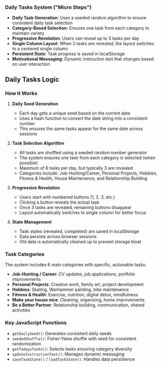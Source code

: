### Daily Tasks System ("Micro Steps")
- **Daily Task Generation**: Uses a seeded random algorithm to ensure consistent daily task selection
- **Category-Based Selection**: Ensures one task from each category to maintain variety
- **Progressive Revelation**: Users can reveal up to 3 tasks per day
- **Single Column Layout**: When 3 tasks are revealed, the layout switches to a centered single column
- **Persistent State**: Task progress is saved in localStorage
- **Motivational Messaging**: Dynamic instruction text that changes based on user interaction

## Daily Tasks Logic

### How It Works

1. **Daily Seed Generation**
   - Each day gets a unique seed based on the current date
   - Uses a hash function to convert the date string into a consistent number
   - This ensures the same tasks appear for the same date across sessions

2. **Task Selection Algorithm**
   - All tasks are shuffled using a seeded random number generator
   - The system ensures one task from each category is selected (when possible)
   - Maximum of 6 tasks per day, but typically 3 are revealed
   - Categories include: Job-Hunting/Career, Personal Projects, Hobbies, Fitness & Health, House Maintenance, and Relationship Building

3. **Progressive Revelation**
   - Users start with numbered buttons (1, 2, 3, etc.)
   - Clicking a button reveals the actual task
   - Once 3 tasks are revealed, remaining buttons disappear
   - Layout automatically switches to single column for better focus

4. **State Management**
   - Task states (revealed, completed) are saved in localStorage
   - Data persists across browser sessions
   - Old data is automatically cleaned up to prevent storage bloat

### Task Categories

The system includes 6 main categories with specific, actionable tasks:

- **Job-Hunting / Career**: CV updates, job applications, portfolio improvements
- **Personal Projects**: Creative work, family art, project development
- **Hobbies**: Skating, Warhammer painting, bike maintenance
- **Fitness & Health**: Exercise, nutrition, digital detox, mindfulness
- **Make your house nice**: Cleaning, organizing, home improvements
- **Be a Better Partner**: Relationship building, communication, shared activities

### Key JavaScript Functions

- `getDailySeed()`: Generates consistent daily seeds
- `seededShuffle()`: Fisher-Yates shuffle with seed for consistent randomization
- `getTodaysTasks()`: Selects tasks ensuring category diversity
- `updateInstructionText()`: Manages dynamic messaging
- `saveTaskState()` / `loadTaskState()`: Handles data persistence
